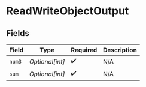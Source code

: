 # ReadWriteObjectOutput


## Fields

| Field              | Type               | Required           | Description        |
| ------------------ | ------------------ | ------------------ | ------------------ |
| `num3`             | *Optional[int]*    | :heavy_check_mark: | N/A                |
| `sum`              | *Optional[int]*    | :heavy_check_mark: | N/A                |